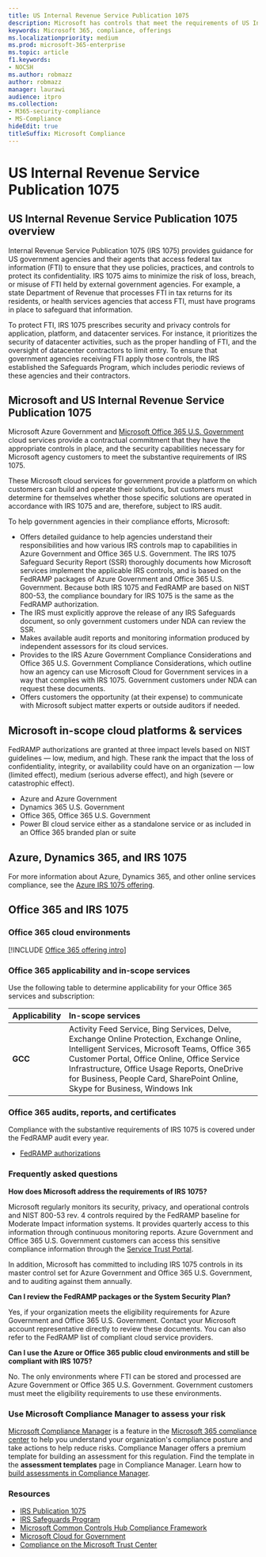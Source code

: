 ```yaml
---
title: US Internal Revenue Service Publication 1075
description: Microsoft has controls that meet the requirements of US Internal Revenue Service Publication 1075.
keywords: Microsoft 365, compliance, offerings
ms.localizationpriority: medium
ms.prod: microsoft-365-enterprise
ms.topic: article
f1.keywords:
- NOCSH
ms.author: robmazz
author: robmazz
manager: laurawi
audience: itpro
ms.collection:
- M365-security-compliance
- MS-Compliance
hideEdit: true
titleSuffix: Microsoft Compliance
---
```


# US Internal Revenue Service Publication 1075

## US Internal Revenue Service Publication 1075 overview

Internal Revenue Service Publication 1075 (IRS 1075) provides guidance for US government agencies and their agents that access federal tax information (FTI) to ensure that they use policies, practices, and controls to protect its confidentiality. IRS 1075 aims to minimize the risk of loss, breach, or misuse of FTI held by external government agencies. For example, a state Department of Revenue that processes FTI in tax returns for its residents, or health services agencies that access FTI, must have programs in place to safeguard that information.  
  
To protect FTI, IRS 1075 prescribes security and privacy controls for application, platform, and datacenter services. For instance, it prioritizes the security of datacenter activities, such as the proper handling of FTI, and the oversight of datacenter contractors to limit entry. To ensure that government agencies receiving FTI apply those controls, the IRS established the Safeguards Program, which includes periodic reviews of these agencies and their contractors.

## Microsoft and US Internal Revenue Service Publication 1075

Microsoft Azure Government and [Microsoft Office 365 U.S. Government](https://products.office.com/government/office-365-web-services-for-government) cloud services provide a contractual commitment that they have the appropriate controls in place, and the security capabilities necessary for Microsoft agency customers to meet the substantive requirements of IRS 1075.  
  
These Microsoft cloud services for government provide a platform on which customers can build and operate their solutions, but customers must determine for themselves whether those specific solutions are operated in accordance with IRS 1075 and are, therefore, subject to IRS audit.  
  
To help government agencies in their compliance efforts, Microsoft:

- Offers detailed guidance to help agencies understand their responsibilities and how various IRS controls map to capabilities in Azure Government and Office 365 U.S. Government. The IRS 1075 Safeguard Security Report (SSR) thoroughly documents how Microsoft services implement the applicable IRS controls, and is based on the FedRAMP packages of Azure Government and Office 365 U.S. Government. Because both IRS 1075 and FedRAMP are based on NIST 800-53, the compliance boundary for IRS 1075 is the same as the FedRAMP authorization.
- The IRS must explicitly approve the release of any IRS Safeguards document, so only government customers under NDA can review the SSR.
- Makes available audit reports and monitoring information produced by independent assessors for its cloud services.
- Provides to the IRS Azure Government Compliance Considerations and Office 365 U.S. Government Compliance Considerations, which outline how an agency can use Microsoft Cloud for Government services in a way that complies with IRS 1075. Government customers under NDA can request these documents.
- Offers customers the opportunity (at their expense) to communicate with Microsoft subject matter experts or outside auditors if needed.

## Microsoft in-scope cloud platforms & services

FedRAMP authorizations are granted at three impact levels based on NIST guidelines — low, medium, and high. These rank the impact that the loss of confidentiality, integrity, or availability could have on an organization — low (limited effect), medium (serious adverse effect), and high (severe or catastrophic effect).

- Azure and Azure Government
- Dynamics 365 U.S. Government
- Office 365, Office 365 U.S. Government
- Power BI cloud service either as a standalone service or as included in an Office 365 branded plan or suite

## Azure, Dynamics 365, and IRS 1075

For more information about Azure, Dynamics 365, and other online services compliance, see the [Azure IRS 1075 offering](/azure/compliance/offerings/offering-irs-1075).

## Office 365 and IRS 1075

### Office 365 cloud environments

[!INCLUDE [Office 365 offering intro](../includes/o365-offering-introduction.md)]

### Office 365 applicability and in-scope services

Use the following table to determine applicability for your Office 365 services and subscription:

| **Applicability** | **In-scope services** |
|:------------------|:----------------------|
| **GCC** | Activity Feed Service, Bing Services, Delve, Exchange Online Protection, Exchange Online, Intelligent Services, Microsoft Teams, Office 365 Customer Portal, Office Online, Office Service Infrastructure, Office Usage Reports, OneDrive for Business, People Card, SharePoint Online, Skype for Business, Windows Ink |

### Office 365 audits, reports, and certificates

Compliance with the substantive requirements of IRS 1075 is covered under the FedRAMP audit every year.

- [FedRAMP authorizations](https://marketplace.fedramp.gov/#/product/azure-government?sort=productName&productNameSearch=azure)

### Frequently asked questions

**How does Microsoft address the requirements of IRS 1075?**

Microsoft regularly monitors its security, privacy, and operational controls and NIST 800-53 rev. 4 controls required by the FedRAMP baseline for Moderate Impact information systems. It provides quarterly access to this information through continuous monitoring reports. Azure Government and Office 365 U.S. Government customers can access this sensitive compliance information through the [Service Trust Portal](https://aka.ms/stphelp).

In addition, Microsoft has committed to including IRS 1075 controls in its master control set for Azure Government and Office 365 U.S. Government, and to auditing against them annually.

**Can I review the FedRAMP packages or the System Security Plan?**

Yes, if your organization meets the eligibility requirements for Azure Government and Office 365 U.S. Government. Contact your Microsoft account representative directly to review these documents. You can also refer to the FedRAMP list of compliant cloud service providers.

**Can I use the Azure or Office 365 public cloud environments and still be compliant with IRS 1075?**

No. The only environments where FTI can be stored and processed are Azure Government or Office 365 U.S. Government. Government customers must meet the eligibility requirements to use these environments.

### Use Microsoft Compliance Manager to assess your risk

[Microsoft Compliance Manager](/microsoft-365/compliance/compliance-manager) is a feature in the [Microsoft 365 compliance center](/microsoft-365/compliance/microsoft-365-compliance-center) to help you understand your organization's compliance posture and take actions to help reduce risks. Compliance Manager offers a premium template for building an assessment for this regulation. Find the template in the **assessment templates** page in Compliance Manager. Learn how to [build assessments in Compliance Manager](/microsoft-365/compliance/compliance-manager-assessments).

### Resources

- [IRS Publication 1075](https://www.irs.gov/pub/irs-pdf/p1075.pdf)
- [IRS Safeguards Program](https://www.irs.gov/uac/Safeguards-Program)
- [Microsoft Common Controls Hub Compliance Framework](https://www.microsoft.com/trust-center/compliance/compliance-overview)
- [Microsoft Cloud for Government](https://azure.microsoft.com/global-infrastructure/government/)
- [Compliance on the Microsoft Trust Center](https://www.microsoft.com/trust-center/compliance/compliance-overview)

